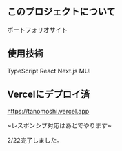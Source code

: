 ## このプロジェクトについて

ポートフォリオサイト

## 使用技術

TypeScript
React
Next.js
MUI

## Vercelにデプロイ済 

https://tanomoshi.vercel.app 

~レスポンシブ対応はあとでやります~

2/22完了しました。
